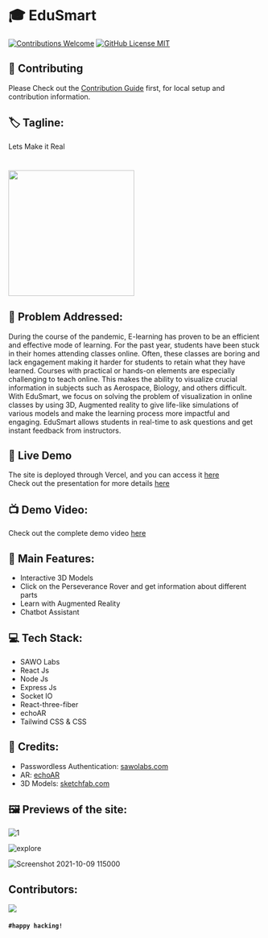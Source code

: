# 🎓 EduSmart
<a href="#contributing"><img alt="Contributions Welcome" src="https://img.shields.io/badge/contributions-welcome-brightgreen?style=for-the-badge&labelColor=black&logo=github"></a> <a href="https://github.com/gauravsinhaweb/EduSmart/blob/master/LICENSE"> <img alt="GitHub License MIT" src="https://img.shields.io/github/license/gauravsinhaweb/EduSmart?style=for-the-badge&labelColor=black&logo=github"> </a>
## 🤗 Contributing

Please Check out the [Contribution Guide](CONTRIBUTING.md) first, for local setup and contribution information.

## 🏷 Tagline:
Lets Make it Real   
<!-- ![3d](https://user-images.githubusercontent.com/64855593/132103582-1ef1652d-a5da-4dbc-ba45-ae4ee4b4e640.gif) -->
# 
<img src="https://user-images.githubusercontent.com/64855593/132103582-1ef1652d-a5da-4dbc-ba45-ae4ee4b4e640.gif" width="250px" >


## 🧐 Problem Addressed:
During the course of the pandemic, E-learning has proven to be an efficient and effective mode of learning. For the past year, students have been stuck in their homes attending classes online. Often, these classes are boring and lack engagement making it harder for students to retain what they have learned. Courses with practical or hands-on elements are especially challenging to teach online. This makes the ability to visualize crucial information in subjects such as Aerospace, Biology, and others difficult. With EduSmart, we focus on solving the problem of visualization in online classes by using 3D, Augmented reality to give life-like simulations of various models and make the learning process more impactful and engaging. EduSmart allows students in real-time to ask questions and get instant feedback from instructors.
## 🔴 Live Demo

The site is deployed through Vercel, and you can access it [here](https://edu-smart.vercel.app/)  
Check out the presentation for more details [here](https://www.canva.com/design/DAEpFl8JPvs/4wUFIgirVNxxOuMvdLS7MQ/view?utm_content=DAEpFl8JPvs&utm_campaign=designshare&utm_medium=link&utm_source=sharebutton)

## 📺 Demo Video:

Check out the complete demo video [here](https://youtu.be/WpuTS0YcoEQ)

## 🚀 Main Features:

- Interactive 3D Models
- Click on the Perseverance Rover and get information about different parts
- Learn with Augmented Reality
- Chatbot Assistant

## 💻 Tech Stack:

- SAWO Labs
- React Js
- Node Js
- Express Js
- Socket IO
- React-three-fiber
- echoAR
- Tailwind CSS & CSS

## 🤝 Credits:

- Passwordless Authentication: [sawolabs.com](https://sawolabs.com/)
- AR: [echoAR](https://www.echoar.xyz/)
- 3D Models: [sketchfab.com](https://sketchfab.com)

## 🖼️ Previews of the site:
![1](https://user-images.githubusercontent.com/75125943/135756188-d82bc259-4c02-4c18-b6bf-11189b980bed.PNG)


![explore](https://user-images.githubusercontent.com/75125943/136646832-4a020da9-72df-4dc3-a3ca-906950571cf9.png)



![Screenshot 2021-10-09 115000](https://user-images.githubusercontent.com/75125943/136646853-019d8f87-f7e1-44db-9b6b-27f9775f8a64.png)

## Contributors:

<a href="https://github.com/gauravsinhaweb/EduSmart/graphs/contributors">
  <img src="https://contrib.rocks/image?repo=gauravsinhaweb/EduSmart" />
</a>

#### `#happy hacking!`
